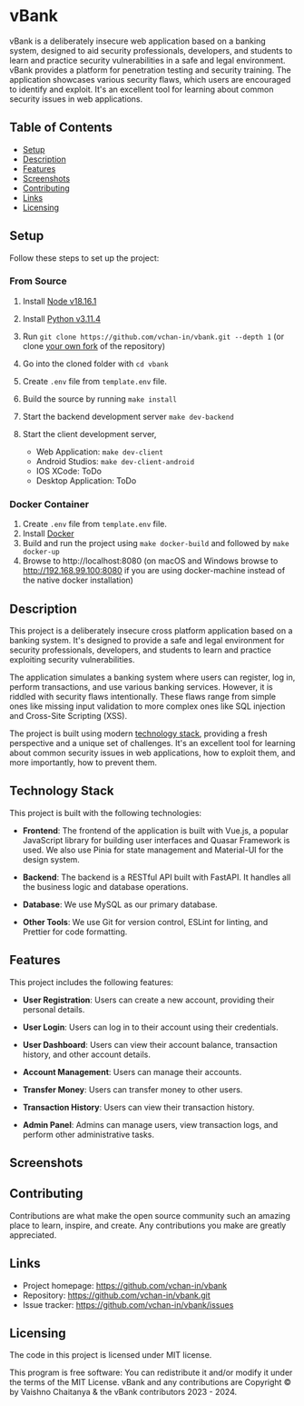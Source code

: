 # vBank

vBank is a deliberately insecure web application based on a banking system, designed to aid security professionals, developers, and students to learn and practice security vulnerabilities in a safe and legal environment. vBank provides a platform for penetration testing and security training. The application showcases various security flaws, which users are encouraged to identify and exploit. It's an excellent tool for learning about common security issues in web applications.

## Table of Contents

- [Setup](#setup)
- [Description](#description)
- [Features](#features)
- [Screenshots](#screenshots)
- [Contributing](#contributing)
- [Links](#links)
- [Licensing](#licensing)

## Setup

Follow these steps to set up the project:

### From Source

1. Install [Node v18.16.1](https://nodejs.org/en/blog/release/v18.16.1)
2. Install [Python v3.11.4](https://www.python.org/downloads/release/python-3114/)
3. Run `git clone https://github.com/vchan-in/vbank.git --depth 1` (or
   clone [your own fork](https://github.com/vchan-in/vbank/fork)
   of the repository)

4. Go into the cloned folder with `cd vbank`
5. Create `.env` file from `template.env` file.
6. Build the source by running `make install`
7. Start the backend development server `make dev-backend`
8. Start the client development server,

    * Web Application: `make dev-client`
    * Android Studios: `make dev-client-android`
    * IOS XCode: ToDo
    * Desktop Application: ToDo

### Docker Container
1. Create `.env` file from `template.env` file.
1. Install [Docker](https://www.docker.com)
2. Build and run the project using `make docker-build` and followed by `make docker-up`
3. Browse to http://localhost:8080 (on macOS and Windows browse to http://192.168.99.100:8080 if you are using docker-machine instead of the native docker installation)

## Description

This project is a deliberately insecure cross platform application based on a banking system. It's designed to provide a safe and legal environment for security professionals, developers, and students to learn and practice exploiting security vulnerabilities.

The application simulates a banking system where users can register, log in, perform transactions, and use various banking services. However, it is riddled with security flaws intentionally. These flaws range from simple ones like missing input validation to more complex ones like SQL injection and Cross-Site Scripting (XSS).

The project is built using modern [technology stack](#technology-stack), providing a fresh perspective and a unique set of challenges. It's an excellent tool for learning about common security issues in web applications, how to exploit them, and more importantly, how to prevent them.

## Technology Stack

This project is built with the following technologies:

- **Frontend**: The frontend of the application is built with Vue.js, a popular JavaScript library for building user interfaces and Quasar Framework is used. We also use Pinia for state management and Material-UI for the design system.

- **Backend**: The backend is a RESTful API built with FastAPI. It handles all the business logic and database operations.

- **Database**: We use MySQL as our primary database.

- **Other Tools**: We use Git for version control, ESLint for linting, and Prettier for code formatting.

## Features

This project includes the following features:

- **User Registration**: Users can create a new account, providing their personal details.

- **User Login**: Users can log in to their account using their credentials.

- **User Dashboard**: Users can view their account balance, transaction history, and other account details.

- **Account Management**: Users can manage their accounts.

- **Transfer Money**: Users can transfer money to other users.

- **Transaction History**: Users can view their transaction history.

- **Admin Panel**: Admins can manage users, view transaction logs, and perform other administrative tasks.

## Screenshots



## Contributing

Contributions are what make the open source community such an amazing place to learn, inspire, and create. Any contributions you make are greatly appreciated.

## Links

- Project homepage: https://github.com/vchan-in/vbank
- Repository: https://github.com/vchan-in/vbank.git
- Issue tracker: https://github.com/vchan-in/vbank/issues

## Licensing

The code in this project is licensed under MIT license.

This program is free software: You can redistribute it and/or modify it under the terms of the MIT License. vBank and any contributions are Copyright © by Vaishno Chaitanya & the vBank contributors 2023 - 2024.